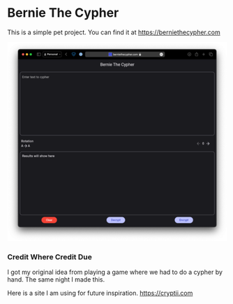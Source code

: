 # Bernie The Cypher

This is a simple pet project. You can find it at https://berniethecypher.com

![example](/readme/example.png)

### Credit Where Credit Due

I got my original idea from playing a game where we had to do a cypher by hand. The same night I made this.

Here is a site I am using for future inspiration. https://cryptii.com
